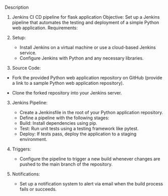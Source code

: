 Description
1. Jenkins CI CD pipeline for flask application
Objective:
Set up a Jenkins pipeline that automates the testing and deployment of a simple Python web application.
Requirements:
1. Setup:
   - Install Jenkins on a virtual machine or use a cloud-based Jenkins service.
   - Configure Jenkins with Python and any necessary libraries.
 
2. Source Code:
  - Fork the provided Python web application repository on GitHub (provide a link to a sample Python web application repository).
 
  - Clone the forked repository into your Jenkins server.

3. Jenkins Pipeline:
   - Create a Jenkinsfile in the root of your Python application repository.
   - Define a pipeline with the following stages:
    - Build: Install dependencies using pip.
    - Test: Run unit tests using a testing framework like pytest.
    - Deploy: If tests pass, deploy the application to a staging environment.
 

4. Triggers:
   - Configure the pipeline to trigger a new build whenever changes are pushed to the main branch of the repository.
 
 
5. Notifications:
   - Set up a notification system to alert via email when the build process fails or succeeds.


